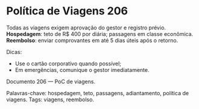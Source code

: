 # Política de Viagens 206

Todas as viagens exigem aprovação do gestor e registro prévio. 
**Hospedagem**: teto de R$ 400 por diária; passagens em classe econômica.
**Reembolso**: enviar comprovantes em até 5 dias úteis após o retorno.

Dicas:
- Use o cartão corporativo quando possível;
- Em emergências, comunique o gestor imediatamente.

Documento 206 — PoC de viagens.

Palavras-chave: hospedagem, teto, passagens, adiantamento, política de viagens.
Tags: viagens, reembolso.

